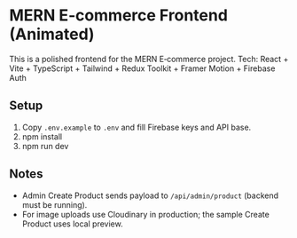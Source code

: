 # MERN E‑commerce Frontend (Animated)

This is a polished frontend for the MERN E‑commerce project.
Tech: React + Vite + TypeScript + Tailwind + Redux Toolkit + Framer Motion + Firebase Auth

## Setup
1. Copy `.env.example` to `.env` and fill Firebase keys and API base.
2. npm install
3. npm run dev

## Notes
- Admin Create Product sends payload to `/api/admin/product` (backend must be running).
- For image uploads use Cloudinary in production; the sample Create Product uses local preview.
